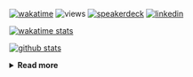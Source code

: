[![wakatime](https://wakatime.com/badge/user/ddf27f94-292a-4343-b7eb-1143a4c6cf87.svg)](https://wakatime.com/@ddf27f94-292a-4343-b7eb-1143a4c6cf87)
![views](https://komarev.com/ghpvc/?username=chck&color=blueviolet)
[![speakerdeck](https://img.shields.io/badge/Speaker_Deck-chck-8a2be2?style=flat-square&logo=speaker-deck)](https://speakerdeck.com/chck)
[![linkedin](https://img.shields.io/badge/LinkedIn-chck-8a2be2?style=flat-square&logo=linkedin)](https://www.linkedin.com/in/chck/)

[![wakatime stats](https://github-readme-stats-nine-umber-51.vercel.app/api/wakatime?username=chck&layout=compact&count_private=true&hide_title=true&hide=Other&theme=buefy&langs_count=20)](https://wakatime.com/@chck?rank=me)

[![github stats](https://github-readme-stats-nine-umber-51.vercel.app/api?username=chck&count_private=true&show_icons=true&hide_title=true&theme=buefy)](https://github.com/anuraghazra/github-readme-stats)

<details>
  <summary><b>Read more</b></summary>
  <br>

  <!--START_SECTION:waka-->
**🐱 My GitHub Data** 

> 📦 126.0 kB Used in GitHub's Storage 
 > 
> 🏆 440 Contributions in the Year 2025
 > 
> 💼 Opted to Hire
 > 
> 📜 133 Public Repositories 
 > 
> 🔑 24 Private Repositories 
 > 
**I'm a Night 🦉** 

```text
🌞 Morning                1353 commits        ████░░░░░░░░░░░░░░░░░░░░░   17.62 % 
🌆 Daytime                2288 commits        ███████░░░░░░░░░░░░░░░░░░   29.79 % 
🌃 Evening                2142 commits        ███████░░░░░░░░░░░░░░░░░░   27.89 % 
🌙 Night                  1897 commits        ██████░░░░░░░░░░░░░░░░░░░   24.70 % 
```
📅 **I'm Most Productive on Thursday** 

```text
Monday                   1408 commits        █████░░░░░░░░░░░░░░░░░░░░   18.33 % 
Tuesday                  1155 commits        ████░░░░░░░░░░░░░░░░░░░░░   15.04 % 
Wednesday                1429 commits        █████░░░░░░░░░░░░░░░░░░░░   18.61 % 
Thursday                 1619 commits        █████░░░░░░░░░░░░░░░░░░░░   21.08 % 
Friday                   878 commits         ███░░░░░░░░░░░░░░░░░░░░░░   11.43 % 
Saturday                 492 commits         ██░░░░░░░░░░░░░░░░░░░░░░░   06.41 % 
Sunday                   699 commits         ██░░░░░░░░░░░░░░░░░░░░░░░   09.10 % 
```


📊 **This Week I Spent My Time On** 

```text
💬 Programming Languages: 
Markdown                 1 hr 57 mins        ████████████░░░░░░░░░░░░░   48.71 % 
Rust                     1 hr 30 mins        █████████░░░░░░░░░░░░░░░░   37.85 % 
SQL                      17 mins             ██░░░░░░░░░░░░░░░░░░░░░░░   07.36 % 
Ruby                     4 mins              ░░░░░░░░░░░░░░░░░░░░░░░░░   01.80 % 
YAML                     3 mins              ░░░░░░░░░░░░░░░░░░░░░░░░░   01.52 % 

🔥 Editors: 
Obsidian                 1 hr 56 mins        ████████████░░░░░░░░░░░░░   48.53 % 
RustRover                1 hr 49 mins        ███████████░░░░░░░░░░░░░░   45.56 % 
Neovim                   10 mins             █░░░░░░░░░░░░░░░░░░░░░░░░   04.35 % 
PyCharm                  3 mins              ░░░░░░░░░░░░░░░░░░░░░░░░░   01.56 % 
```

**I Mostly Code in Python** 

```text
Python                   46 repos            ████████░░░░░░░░░░░░░░░░░   33.82 % 
Jupyter Notebook         19 repos            ███░░░░░░░░░░░░░░░░░░░░░░   13.97 % 
Ruby                     11 repos            ██░░░░░░░░░░░░░░░░░░░░░░░   08.09 % 
Rust                     8 repos             █░░░░░░░░░░░░░░░░░░░░░░░░   05.88 % 
TypeScript               6 repos             █░░░░░░░░░░░░░░░░░░░░░░░░   04.41 % 
```



**Timeline**

![Lines of Code chart](https://raw.githubusercontent.com/chck/chck/main/assets/bar_graph.png)


 Last Updated on 2025-05-27 02:09 UTC
<!--END_SECTION:waka-->
</details>

